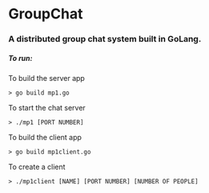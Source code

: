# GroupChat

### A distributed group chat system built in GoLang.

##### To run:

To build the server app
```
> go build mp1.go
```

To start the chat server
```
> ./mp1 [PORT NUMBER]
```

To build the client app
```
> go build mp1client.go
```

To create a client
```
> ./mp1client [NAME] [PORT NUMBER] [NUMBER OF PEOPLE]
```
